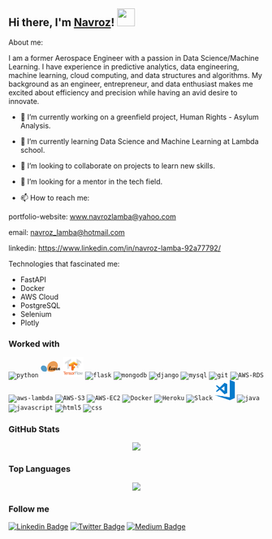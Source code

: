 ## Hi there, I'm [Navroz](https://kishan0725.pythonanywhere.com/)! <img src="https://raw.githubusercontent.com/TheDudeThatCode/TheDudeThatCode/master/Assets/Hi.gif" width=35 height=35>

About me:

I am a former Aerospace Engineer with a passion in Data Science/Machine Learning. I have experience in predictive analytics, data engineering, machine learning, cloud computing, and data structures and algorithms. My background as an engineer, entrepreneur, and data enthusiast makes me excited about efficiency and precision while having an avid desire to innovate. 

- 🔭 I’m currently working on a greenfield project, Human Rights - Asylum Analysis. 
- 🌱 I’m currently learning Data Science and Machine Learning at Lambda school. 
- 👯 I’m looking to collaborate on projects to learn new skills. 
- 🤔 I’m looking for a mentor in the tech field. 

- 📫 How to reach me: 

portfolio-website: www.navrozlamba@yahoo.com

email: navroz_lamba@hotmail.com

linkedin: https://www.linkedin.com/in/navroz-lamba-92a77792/

Technologies that fascinated me:
- FastAPI
- Docker
- AWS Cloud
- PostgreSQL
- Selenium
- Plotly

### Worked with 

<code><img height="40" src="https://devicons.github.io/devicon/devicon.git/icons/python/python-original.svg" title="python"></code>
<code><img height="40" src="https://raw.githubusercontent.com/github/explore/80688e429a7d4ef2fca1e82350fe8e3517d3494d/topics/scikit-learn/scikit-learn.png" title="sklearn"></code>
<code><img height="40" src="https://raw.githubusercontent.com/github/explore/80688e429a7d4ef2fca1e82350fe8e3517d3494d/topics/tensorflow/tensorflow.png" title="Tensorflow"></code>
<code><img height="40" src="https://www.vectorlogo.zone/logos/pocoo_flask/pocoo_flask-icon.svg" title="flask"></code>
<code><img height="40" src="https://devicons.github.io/devicon/devicon.git/icons/mongodb/mongodb-original-wordmark.svg" title="mongodb"></code>
<code><img height="40" src="https://devicons.github.io/devicon/devicon.git/icons/django/django-original.svg" title="django"></code>
<code><img height="40" src="https://devicons.github.io/devicon/devicon.git/icons/mysql/mysql-original-wordmark.svg" title="mysql"></code>
<code><img height="40" src="https://www.vectorlogo.zone/logos/git-scm/git-scm-icon.svg" title="git"></code>
<code><img height="40" src="https://cdn.worldvectorlogo.com/logos/aws-rds.svg" title="AWS-RDS"></code>
<code><img height="40" src="https://cdn.worldvectorlogo.com/logos/aws-lambda-1.svg" title="aws-lambda"></code>
<code><img height="40" src="https://cdn.worldvectorlogo.com/logos/amazon-s3.svg" title="AWS-S3"></code>
<code><img height="40" src="https://cdn.worldvectorlogo.com/logos/aws-ec2.svg" title="AWS-EC2"></code>
<code><img height="40" src="https://cdn.worldvectorlogo.com/logos/docker-3.svg" title="Docker"></code>
<code><img height="40" src="https://cdn.worldvectorlogo.com/logos/heroku-1.svg" title="Heroku"></code>
<code><img height="40" src="https://cdn.worldvectorlogo.com/logos/slack-2.svg" title="Slack"></code>
<code><img height="40" src="https://raw.githubusercontent.com/github/explore/80688e429a7d4ef2fca1e82350fe8e3517d3494d/topics/visual-studio-code/visual-studio-code.png" title="vscode"></code>
<code><img height="40" src="https://devicons.github.io/devicon/devicon.git/icons/java/java-original-wordmark.svg" title="java"></code>
<code><img height="40" src="https://devicons.github.io/devicon/devicon.git/icons/javascript/javascript-original.svg" title="javascript"></code>
<code><img height="40" src="https://devicons.github.io/devicon/devicon.git/icons/html5/html5-original-wordmark.svg" title="html5"></code>
<code><img height="40" src="https://devicons.github.io/devicon/devicon.git/icons/css3/css3-original-wordmark.svg" title="css"></code>

### GitHub Stats

<p align="center">
  <a href = "https://github.com/navroz-lamba">
<img src="https://github-readme-stats-aj8vj7k8x.vercel.app/api?username=navroz-lamba&show_icons=true&title_color=ffc857&icon_color=8ac926&text_color=daf7dc&bg_color=151515&count_private=true&include_all_commits=true">
  </a>
 </p>
 
### Top Languages

<p align="center">
<a href = "https://github.com/navroz-lamba">
  <img src="https://github-readme-stats-aj8vj7k8x.vercel.app/api/top-langs/?username=navroz-lamba&layout=compact&title_color=ffc857&icon_color=8ac926&text_color=daf7dc&bg_color=151515&card_width=400">
</a>
</p>

### Follow me

[![Linkedin Badge](https://img.shields.io/badge/-Navroz%20Lamba-blue?style=flat-circle&logo=Linkedin&logoColor=white&link=https://www.linkedin.com/in/navroz-lamba-92a77792/)](https://www.linkedin.com/in/navroz-lamba-92a77792/) [![Twitter Badge](https://img.shields.io/badge/-@navroz0421-1ca0f1?style=flat-circle&labelColor=1ca0f1&logo=twitter&logoColor=white&link=https://twitter.com/Navroz21)](https://twitter.com/Navroz21) [![Medium Badge](https://img.shields.io/badge/medium-%2312100E.svg?&style=for-the-badge&logo=medium&logoColor=white&link=https://lamba-navroz.medium.com/)](https://lamba-navroz.medium.com/)

